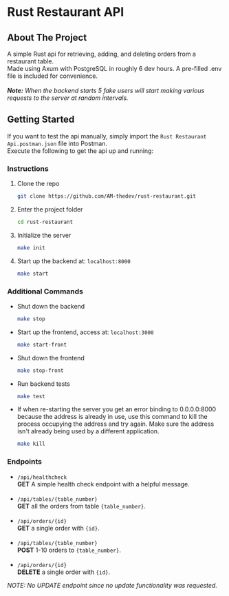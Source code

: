 <!-- ABOUT THE PROJECT -->
# Rust Restaurant API
## About The Project

A simple Rust api for retrieving, adding, and deleting orders from a restaurant table.<br />
Made using Axum with PostgreSQL in roughly 6 dev hours.  A pre-filled .env file is included for convenience.<br /><br />
_**Note:** When the backend starts 5 fake users will start making various requests to the server at random intervals._


<!-- GETTING STARTED -->
## Getting Started

If you want to test the api manually, simply import the `Rust Restaurant Api.postman.json` file into Postman.<br />
Execute the following to get the api up and running:

### Instructions

1. Clone the repo
   ```sh
   git clone https://github.com/AM-thedev/rust-restaurant.git
   ```
2. Enter the project folder
   ```sh
   cd rust-restaurant
   ```
3. Initialize the server
   ```sh
   make init
   ```
4. Start up the backend at: `localhost:8000`
   ```sh
   make start
   ```

### Additional Commands

* Shut down the backend
   ```sh
   make stop
   ```
* Start up the frontend, access at: `localhost:3000`
   ```sh
   make start-front
   ```
* Shut down the frontend
   ```sh
   make stop-front
   ```
* Run backend tests
   ```sh
   make test
   ```
* If when re-starting the server you get an error binding to 0.0.0.0:8000 because the address is already in use, use this command to kill the process occupying the address and try again.  Make sure the address isn't already being used by a different application. 
   ```sh
   make kill
   ```

### Endpoints

* `/api/healthcheck`<br />
  **GET** A simple health check endpoint with a helpful message.<br /><br />
* `/api/tables/{table_number}`<br />
  **GET** all the orders from table `{table_number}`.<br /><br />
* `/api/orders/{id}`<br />
  **GET** a single order with `{id}`.<br /><br />
* `/api/tables/{table_number}`<br />
  **POST** 1-10 orders to `{table_number}`.<br /><br />
* `/api/orders/{id}`<br />
  **DELETE** a single order with `{id}`.

_NOTE: No UPDATE endpoint since no update functionality was requested._
